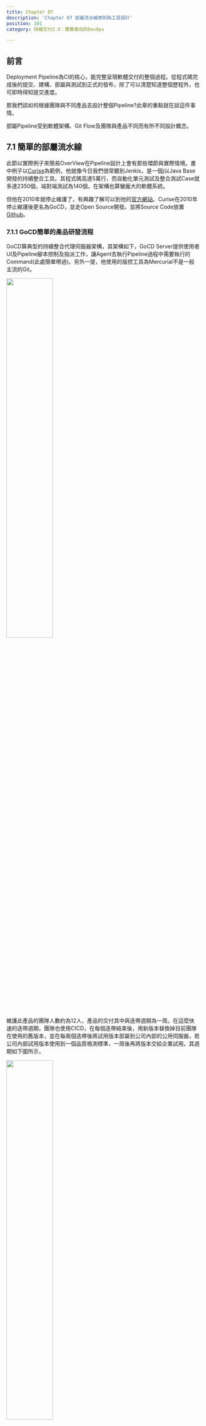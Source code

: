 ```yaml
---
title: Chapter 07
description: 'Chapter 07 部屬流水線原則與工具設計'
position: 101
category: 持續交付2.0：實務導向的DevOps

---
```

## 前言
Deployment Pipeline為CI的核心，能完整呈現軟體交付的整個過程。從程式碼完成後的提交、建構、部屬與測試到正式的發布，除了可以清楚知道整個歷程外，也可即時得知提交進度。

那我們該如何根據團隊與不同產品去設計整個Pipeline?此章的重點就在談這件事情。 

<alert>
部屬Pipeline受到軟體架構、Git Flow及團隊與產品不同而有所不同設計概念。
</alert>

## 7.1 簡單的部屬流水線
此節以實際例子來簡易OverView在Pipeline設計上會有那些環節與實際情境。書中例子以[Curise](https://reurl.cc/Dydonj)為範例，他就像今日我們很常聽到Jenkis，是一個j以Java Base開發的持續整合工具。其程式碼高達5萬行，而自動化單元測試及整合測試Case就多達2350個，端對端測試為140個，在架構也算蠻龐大的軟體系統。

但他在2010年就停止維護了，有興趣了解可以到他的[官方網站](https://reurl.cc/ank4v9)。Curise在2010年停止維護後更名為GoCD，並走Open Source開發。並將Source Code放置[Github](https://github.com/gocd/gocd)。

### 7.1.1 GoCD簡單的產品研發流程

GoCD算典型的持續整合代理伺服器架構，其架構如下，GoCD Server提供使用者UI及Pipeline腳本控制及指派工作，讓Agent去執行Pipeline過程中需要執行的Command(此處簡單帶過)。另外一提，他使用的版控工具為Mercurial不是一般主流的Git。

<div class="flex justify-between">
  <img src="images/cicd-2.0/07/001.png" width="49%" />
</div>

維護此產品的團隊人數約為12人，產品的交付其中與迭帶週期為一周。在這麼快速的迭帶週期，團隊也使用CICD，在每個迭帶結束後，用新版本替換掉目前團隊在使用的舊版本，並在每兩個迭帶後將試用版本部屬到公司內部的公用伺服器，若公司內部試用版本使用到一個品質檢測標準，一周後再將版本交給企業試用。其週期如下圖所示，

<div class="flex justify-between">
  <img src="images/cicd-2.0/07/002.png" width="49%" />
</div>

### 7.1.2 初始Pipeline設計